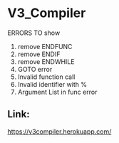 # V3_Compiler

ERRORS TO show

1) remove ENDFUNC
2) remove ENDIF
3) remove ENDWHILE
4) GOTO error
5) Invalid function call
6) Invalid identifier with %
7) Argument List in func error

## Link:
https://v3compiler.herokuapp.com/
